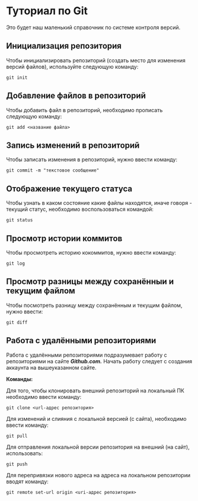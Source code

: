 # Туториал по Git
Это будет наш маленький справочник по системе контроля версий.

## Инициализация репозитория

Чтобы инициализировать репозиторий (создать место для изменения версий файлов), используйте следующую команду: 

```
git init
```
## Добавление файлов в репозиторий 

Чтобы добавить файл в репозиторий, необходимо прописать следующую команду:
```
git add <название файла>
```
## Запись изменений в репозиторий

Чтобы записать изменения в репозиторий, нужно ввести команду: 
```
git commit -m "текстовое сообщение"
```
## Отображение текущего статуса

Чтобы узнать в каком состояние какие файлы находятся, иначе говоря - текущий статус, необходимо воспользоваться командой:
```
git status
```
## Просмотр истории коммитов

Чтобы просмотреть историю кокоммитов, нужно ввести команду: 
```
git log
```
## Просмотр разницы между сохранённыи и текущим файлом

Чтобы посмотреть разницу между сохранённым и текущим файлом, нужно ввести: 
```
git diff
```
## Работа с удалёнными репозиториями

Работа с удалёнными репозиториями подразумевает работу с репозиториями на сайте **_Github.com._**
Начать работу следует с создания аккаунта на вышеуказанном сайте.
 
 **Команды:**

Для того, чтобы клонировать внешний репозиторий на локальный ПК необходимо ввести команду: 
```
git clone <url-адрес репозитория>
```
Для изменений и слияния с локальной версией (с сайта), необходимо ввести команду:
```
git pull
```
Для отправления локальной версии репозитория на внешний (на сайт), использовать:
```
git push
```
Для перепривязки нового адреса на адреса на локальном репозитории вводят команду:
```
git remote set-url origin <uri-адрес репозитория>
```